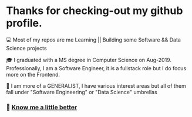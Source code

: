 # Thanks for checking-out my github profile.

💻 Most of my repos are me Learning || Building some Software && Data Science projects

🎓 I graduated with a MS degree in Computer Science on Aug-2019. Professionally, I am a Software Engineer, it is a fullstack role but I do focus more on the Frontend.

🤖 I am more of a GENERALIST, I have various interest areas but all of them fall under "Software Engineering" or "Data Science" umbrellas

### 🍻 [Know me a little better](https://sudbasnet.github.io/)
